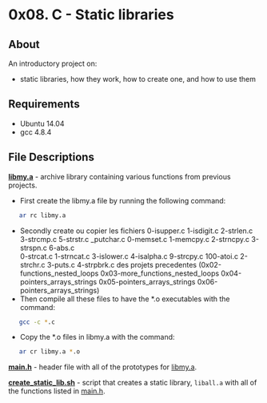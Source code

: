 # 0x08. C - Static libraries
## About
An introductory project on:
- static libraries, how they work, how to create one, and how to use them
## Requirements
- Ubuntu 14.04
- gcc 4.8.4
## File Descriptions
**[libmy.a](libmy.a)** - archive library containing various functions from previous projects.
 
- First create the libmy.a file by running the following command:
```bash
   ar rc libmy.a
```
- Secondly create ou copier les fichiers 0-isupper.c  1-isdigit.c  2-strlen.c   3-strcmp.c   5-strstr.c  _putchar.c
0-memset.c   1-memcpy.c   2-strncpy.c  3-strspn.c   6-abs.c     
0-strcat.c   1-strncat.c  3-islower.c  4-isalpha.c  9-strcpy.c
100-atoi.c   2-strchr.c   3-puts.c     4-strpbrk.c des projets precedentes
(0x02-functions_nested_loops
0x03-more_functions_nested_loops
0x04-pointers_arrays_strings
0x05-pointers_arrays_strings
0x06-pointers_arrays_strings)
- Then compile all these files to have the *.o executables with the command:

```bash
   gcc -c *.c
```
- Copy the *.o files in libmy.a with the command:
```bash
   ar cr libmy.a *.o
```

**[main.h](main.h)** - header file with all of the prototypes for [libmy.a](libmy.a).

**[create_static_lib.sh](create_static_lib.sh)** - script that creates a static library, `liball.a` with all of the functions listed in [main.h](main.h).

